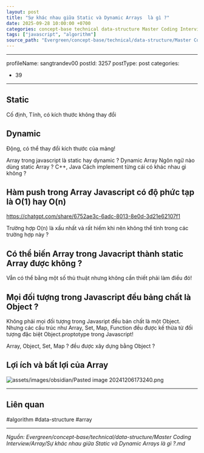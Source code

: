 ```yaml
---
layout: post
title: "Sự khác nhau giữa Static và Dynamic Arrays  là gì ?"
date: 2025-09-28 10:00:00 +0700
categories: concept-base technical data-structure Master Coding Interview Array
tags: ["javascript", "algorithm"]
source_path: "Evergreen/concept-base/technical/data-structure/Master Coding Interview/Array/Sự khác nhau giữa Static và Dynamic Arrays  là gì ?.md"
---
```

---
profileName: sangtrandev00
postId: 3257
postType: post
categories:
  - 39
---
## Static
 Cố định, Tĩnh, có kích thước không thay đổi

## Dynamic

Động, có thể thay đổi kích thước của mảng!

Array trong javascript là static hay dynamic ?
	Dynamic Array
Ngôn ngữ nào dùng static Array ?
	C++, Java
Cách implement từng cái có khác nhau gì không ?

## Hàm push trong Array Javascript có độ phức tạp là O(1) hay O(n)
https://chatgpt.com/share/6752ae3c-6adc-8013-8e0d-3d21e62107f1

Trường hợp O(n) là xấu nhất và rất hiếm khi nên không thể tính trong các trường hợp này ?

## Có thể biến Array trong Javacript thành static Array được không ?

Vẫn có thể bằng một số thủ thuật nhưng không cần thiết phải làm điều đó!

## Mọi đối tượng trong Javascript đều bảng chất là Object ?

Không phải mọi đối tượng trong Javasript đều bản chất là một Object. Nhưng các cấu trúc như Array, Set, Map, Function đều được kế thừa từ đối tượng đặc biệt Object.proptotype trong Javascript!

Array, Object, Set, Map ? đều được xây dựng bằng Object ?


## Lợi ích và bất lợi của Array

![assets/images/obsidian/Pasted image 20241206173240.png](https://trannhatsang.com/wp-content/uploads/2024/12/Pasted-image-20241206173240.png)



----

## Liên quan

#algorithm #data-structure #array

---
*Nguồn: Evergreen/concept-base/technical/data-structure/Master Coding Interview/Array/Sự khác nhau giữa Static và Dynamic Arrays  là gì ?.md*